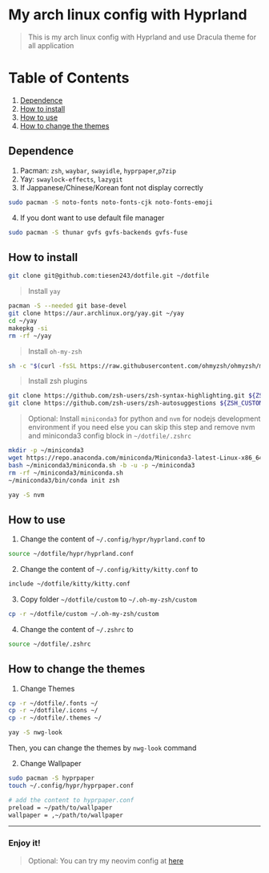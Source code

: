 # My arch linux config with Hyprland

> This is my arch linux config with Hyprland and use Dracula theme for all application

# Table of Contents

1. [Dependence](#dependence)
2. [How to install](#how-to-install)
3. [How to use](#how-to-use)
4. [How to change the themes](#how-to-change-the-themes)

## Dependence

1. Pacman: `zsh`, `waybar`, `swayidle`, `hyprpaper`,`p7zip`
2. Yay: `swaylock-effects`, `lazygit`
3. If Jappanese/Chinese/Korean font not display correctly

```bash
sudo pacman -S noto-fonts noto-fonts-cjk noto-fonts-emoji
```

4. If you dont want to use default file manager

```bash
sudo pacman -S thunar gvfs gvfs-backends gvfs-fuse
```

## How to install

```bash
git clone git@github.com:tiesen243/dotfile.git ~/dotfile
```

> Install `yay`

```bash
pacman -S --needed git base-devel
git clone https://aur.archlinux.org/yay.git ~/yay
cd ~/yay
makepkg -si
rm -rf ~/yay
```

> Install `oh-my-zsh`

```bash
sh -c "$(curl -fsSL https://raw.githubusercontent.com/ohmyzsh/ohmyzsh/master/tools/install.sh)"
```

> Install zsh plugins

```bash
git clone https://github.com/zsh-users/zsh-syntax-highlighting.git ${ZSH_CUSTOM:-~/.oh-my-zsh/custom}/plugins/zsh-syntax-highlighting
git clone https://github.com/zsh-users/zsh-autosuggestions ${ZSH_CUSTOM:-~/.oh-my-zsh/custom}/plugins/zsh-autosuggestions
```

> Optional: Install `miniconda3` for python and `nvm` for nodejs development environment if you need else you can skip this step and remove nvm and miniconda3 config block in `~/dotfile/.zshrc`

```bash
mkdir -p ~/miniconda3
wget https://repo.anaconda.com/miniconda/Miniconda3-latest-Linux-x86_64.sh -O ~/miniconda3/miniconda.sh
bash ~/miniconda3/miniconda.sh -b -u -p ~/miniconda3
rm -rf ~/miniconda3/miniconda.sh
~/miniconda3/bin/conda init zsh
```

```bash
yay -S nvm
```

## How to use

1. Change the content of `~/.config/hypr/hyprland.conf` to

```bash
source ~/dotfile/hypr/hyprland.conf
```

2. Change the content of `~/.config/kitty/kitty.conf` to

```bash
include ~/dotfile/kitty/kitty.conf
```

3. Copy folder `~/dotfile/custom` to `~/.oh-my-zsh/custom`

```bash
cp -r ~/dotfile/custom ~/.oh-my-zsh/custom
```

4. Change the content of `~/.zshrc` to

```bash
source ~/dotfile/.zshrc
```

## How to change the themes

1. Change Themes

```bash
cp -r ~/dotfile/.fonts ~/
cp -r ~/dotfile/.icons ~/
cp -r ~/dotfile/.themes ~/

yay -S nwg-look
```

Then, you can change the themes by `nwg-look` command

2. Change Wallpaper

```bash
sudo pacman -S hyprpaper
touch ~/.config/hypr/hyprpaper.conf

# add the content to hyprpaper.conf
preload = ~/path/to/wallpaper
wallpaper = ,~/path/to/wallpaper
```

---

### Enjoy it!

> Optional: You can try my neovim config at [here](https://github.com/tiesen243/nvim)
